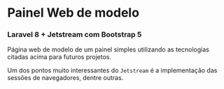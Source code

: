 # Painel Web de modelo

### Laravel 8 + Jetstream com Bootstrap 5

Página web de modelo de um painel simples utilizando as tecnologias citadas acima para futuros projetos.

Um dos pontos muito interessantes do `Jetstream` é a implementação das sessões de navegadores, dentre outras.


